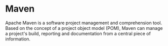 # Maven

Apache Maven is a software project management and comprehension tool. Based on the concept of a project object model (POM), Maven can manage a project's build, reporting and documentation from a central piece of information.
